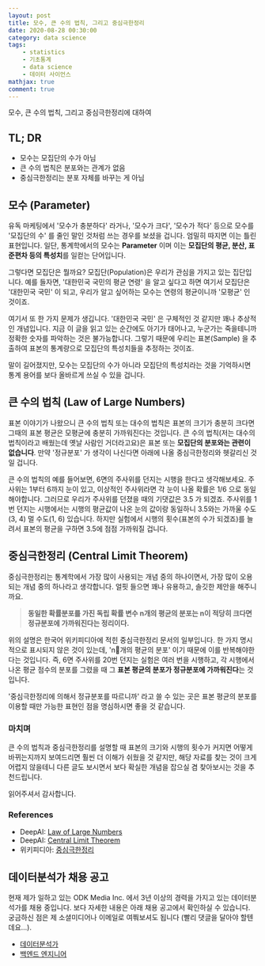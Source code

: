 ```yaml
---
layout: post
title: 모수, 큰 수의 법칙, 그리고 중심극한정리
date: 2020-08-28 00:30:00
category: data science
tags:
    - statistics
    - 기초통계
    - data science
    - 데이터 사이언스
mathjax: true
comment: true
---
```


모수, 큰 수의 법칙, 그리고 중심극한정리에 대하여

## TL; DR

* 모수는 모집단의 수가 아님
* 큰 수의 법칙은 분포와는 관계가 없음
* 중심극한정리는 분포 자체를 바꾸는 게 아님

## 모수 (Parameter)

유독 마케팅에서 '모수가 충분하다' 라거나, '모수가 크다', '모수가 적다' 등으로 모수를 '모집단의 수' 를 줄인 말인 것처럼 쓰는 경우를 보셨을 겁니다. 엄밀히 따지면 이는 틀린 표현입니다. 일단, 통계학에서의 모수는 **Parameter** 이며 이는 **모집단의 평균, 분산, 표준편차 등의 특성치**를 일컫는 단어입니다.

그렇다면 모집단은 뭘까요? 모집단(Population)은 우리가 관심을 가지고 있는 집단입니다. 예를 들자면, '대한민국 국민의 평균 연령' 을 알고 싶다고 하면 여기서 모집단은 '대한민국 국민' 이 되고, 우리가 알고 싶어하는 모수는 연령의 평균이니까 '모평균' 인 것이죠.

여기서 또 한 가지 문제가 생깁니다. '대한민국 국민' 은 구체적인 것 같지만 꽤나 추상적인 개념입니다. 지금 이 글을 읽고 있는 순간에도 아기가 태어나고, 누군가는 죽을테니까 정확한 숫자를 파악하는 것은 불가능합니다. 그렇기 때문에 우리는 표본(Sample) 을 추출하여 표본의 통계량으로 모집단의 특성치들을 추정하는 것이죠.

말이 길어졌지만, 모수는 모집단의 수가 아니라 모집단의 특성치라는 것을 기억하시면 통계 용어를 보다 올바르게 쓰실 수 있을 겁니다.

## 큰 수의 법칙 (Law of Large Numbers)

표본 이야기가 나왔으니 큰 수의 법칙 또는 대수의 법칙은 표본의 크기가 충분히 크다면 그때의 표본 평균은 모평균에 충분히 가까워진다는 것입니다. 큰 수의 법칙(저는 대수의 법칙이라고 배웠는데 옛날 사람인 거더라고요)은 표본 또는 **모집단의 분포와는 관련이 없습니다**. 만약 '정규분포' 가 생각이 나신다면 아래에 나올 중심극한정리와 헷갈리신 것일 겁니다.

큰 수의 법칙의 예를 들어보면, 6면의 주사위를 던지는 시행을 한다고 생각해보세요. 주사위는 1부터 6까지 눈이 있고, 이상적인 주사위라면 각 눈이 나올 확률은 $1/6$ 으로 동일해야합니다. 그러므로 우리가 주사위를 던졌을 때의 기댓값은 3.5 가 되겠죠. 주사위를 1번 던지는 시행에서는 시행의 평균값이 나온 눈의 값이랑 동일하니 3.5와는 가까울 수도(3, 4) 멀 수도(1, 6) 있습니다. 하지만 실험에서 시행의 횟수(표본의 수가 되겠죠)를 늘려서 표본의 평균을 구하면 3.5에 점점 가까워질 겁니다.

## 중심극한정리 (Central Limit Theorem)

중심극한정리는 통계학에서 가장 많이 사용되는 개념 중의 하나이면서, 가장 많이 오용되는 개념 중의 하나라고 생각합니다. 얼핏 들으면 꽤나 유용하고, 솔깃한 제안을 해주니까요.

> **동일한 확률분포를 가진 독립 확률 변수 n개의 평균의 분포는 n이 적당히 크다면 정규분포에 가까워진다는 정리이다.**

위의 설명은 한국어 위키피디아에 적힌 중심극한정리 문서의 일부입니다. 한 가지 명시적으로 표시되지 않은 것이 있는데, 'n개의 평균의 분포' 이기 때문에 이를 반복해야한다는 것입니다. 즉, 6면 주사위를 20번 던지는 실험은 여러 번을 시행하고, 각 시행에서 나온 평균 점수의 분포를 그렸을 때 그 **표본 평균의 분포가 정규분포에 가까워진다**는 것입니다.

'중심극한정리에 의해서 정규분포를 따르니까' 라고 쓸 수 있는 곳은 표본 평균의 분포를 이용할 때만 가능한 표현인 점을 명심하시면 좋을 것 같습니다.

### 마치며

큰 수의 법칙과 중심극한정리를 설명할 때 표본의 크기와 시행의 횟수가 커지면 어떻게 바뀌는지까지 보여드리면 훨씬 더 이해가 쉬웠을 것 같지만, 해당 자료를 찾는 것이 크게 어렵지 않을테니 다른 글도 보시면서 보다 확실한 개념을 잡으실 겸 찾아보시는 것을 추천드립니다.

읽어주셔서 감사합니다.

### References

* DeepAI: [Law of Large Numbers](https://deepai.org/machine-learning-glossary-and-terms/law-of-large-numbers)
* DeepAI: [Central Limit Theorem](https://deepai.org/machine-learning-glossary-and-terms/central-limit-theorem)
* 위키피디아: [중심극한정리](https://ko.wikipedia.org/wiki/중심_극한_정리)

## 데이터분석가 채용 공고

현재 제가 일하고 있는 ODK Media Inc. 에서 3년 이상의 경력을 가지고 있는 데이터분석가를 채용 중입니다. 보다 자세한 내용은 아래 채용 공고에서 확인하실 수 있습니다. 궁금하신 점은 제 소셜미디어나 이메일로 여쭤보셔도 됩니다 (빨리 댓글을 달아야 할텐데요...).

* [데이터분석가](https://boards.greenhouse.io/odkmediainc/jobs/4101047003)
* [백엔드 엔지니어](https://boards.greenhouse.io/odkmediainc/jobs/4003500003)
